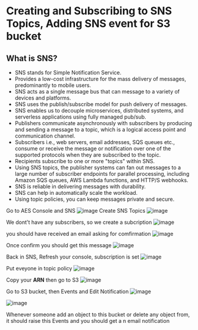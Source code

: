 # Creating and Subscribing to SNS Topics, Adding SNS event for S3 bucket

## What is SNS?
* SNS stands for Simple Notification Service.
* Provides a low-cost infrastructure for the mass delivery of messages, predominantly to mobile users.
* SNS acts as a single message bus that can message to a variety of devices and platforms.
* SNS uses the publish/subscribe model for push delivery of messages.
* SNS enables us to decouple microservices, distributed systems, and serverless applications using fully managed pub/sub.
* Publishers communicate asynchronously with subscribers by producing and sending a message to a topic, which is a logical access point and communication channel.
* Subscribers i.e., web servers, email addresses, SQS queues etc., consume or receive the message or notification over one of the supported protocols when they are subscribed to the topic.
* Recipients subscribe to one or more "topics" within SNS.
* Using SNS topics, the publisher systems can fan out messages to a large number of subscriber endpoints for parallel processing, including Amazon SQS queues, AWS Lambda functions, and HTTP/S webhooks.
* SNS is reliable in delivering messages with durability.
* SNS can help in automatically scale the workload.
* Using topic policies, you can keep messages private and secure.


Go to AES Console and SNS
![image](https://user-images.githubusercontent.com/61830624/87314592-c18d1f80-c523-11ea-959a-d75576aeb402.png)
Create SNS Topics
![image](https://user-images.githubusercontent.com/61830624/87314903-1d57a880-c524-11ea-9716-77436a65baa9.png)

We dont't have any subscribers, so we create a subcription
![image](https://user-images.githubusercontent.com/61830624/87315600-e5049a00-c524-11ea-805a-8fa3e871b2f9.png)

you should have received an email asking for comfirmation 
![image](https://user-images.githubusercontent.com/61830624/87315762-1aa98300-c525-11ea-853e-2a248dcdf9a4.png)

Once  confirm you should get this message
![image](https://user-images.githubusercontent.com/61830624/87315893-49275e00-c525-11ea-8686-cbeb4691ec3d.png)

Back in SNS, Refresh your console, subscription is set
![image](https://user-images.githubusercontent.com/61830624/87316043-825fce00-c525-11ea-9609-3b6f8b65ec5b.png)

Put eveyone in topic policy
![image](https://user-images.githubusercontent.com/61830624/87316816-89d3a700-c526-11ea-94e4-8d839e46b0af.png)

Copy your **ARN** then go to S3
![image](https://user-images.githubusercontent.com/61830624/87317335-27c77180-c527-11ea-9a51-ada75dfaca9d.png)

Go to S3 bucket, then Events and Edit Notification
![image](https://user-images.githubusercontent.com/61830624/87318931-4a5a8a00-c529-11ea-9251-556602486ea6.png)

![image](https://user-images.githubusercontent.com/61830624/87319681-3a8f7580-c52a-11ea-970d-b58727aa3b84.png)

Whenever someone add an object to this bucket or delete any object from, it should raise this Events and you should get a n email notification
